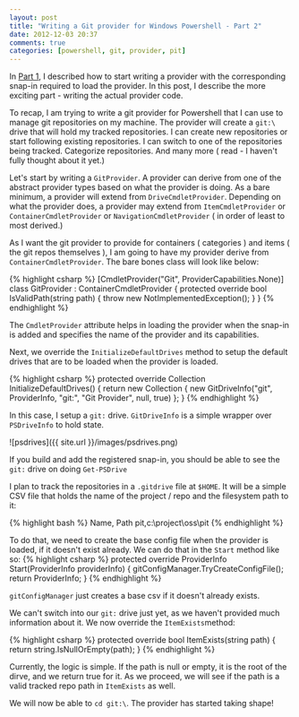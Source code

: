 ```yaml
---
layout: post
title: "Writing a Git provider for Windows Powershell - Part 2"
date: 2012-12-03 20:37
comments: true
categories: [powershell, git, provider, pit]
---
```


In [Part 1](http://stacktoheap.com/blog/2012/12/01/writing-a-git-provider-for-windows-powershell-part-1/), I described how to start writing a provider with the corresponding snap-in required to load the provider. In this post, I describe the more exciting part - writing the actual provider code.

To recap, I am trying to write a git provider for Powershell that I can use to manage git repositories on my machine. The provider will create a `git:\` drive that will hold my tracked repositories. I can create new repositories or start following existing repositories. I can switch to one of the repositories being tracked. Categorize repositories. And many more ( read - I haven't fully thought about it yet.)

Let's start by writing a `GitProvider`. A provider can derive from one of the abstract provider types based on what the provider is doing. As a bare minimum, a provider will extend from `DriveCmdletProvider`. Depending on what the provider does, a provider may extend from `ItemCmdletProvider` or `ContainerCmdletProvider` or `NavigationCmdletProvider` ( in order of least to most derived.)

As I want the git provider to provide for containers ( categories ) and items ( the git repos themselves ), I am going to have my provider derive from `ContainerCmdletProvider`. The bare bones class will look like below:

{% highlight csharp %}
[CmdletProvider("Git", ProviderCapabilities.None)]
class GitProvider : ContainerCmdletProvider
{
    protected override bool IsValidPath(string path)
    {
        throw new NotImplementedException();
    }
}
{% endhighlight %}

The `CmdletProvider` attribute helps in loading the provider when the snap-in is added and specifies the name of the provider and its capabilities.

Next, we override the `InitializeDefaultDrives` method to setup the default drives that are to be loaded when the provider is loaded.

{% highlight csharp %}
protected override Collection<PSDriveInfo> InitializeDefaultDrives()
{
    return new Collection<PSDriveInfo>
               {
                   new GitDriveInfo("git", ProviderInfo, "git:", "Git Provider", null, true)
               };
}
{% endhighlight %}

In this case, I setup a `git:` drive. `GitDriveInfo` is a simple wrapper over `PSDriveInfo` to hold state.

![psdrives]({{ site.url }}/images/psdrives.png)

If you build and add the registered snap-in, you should be able to see the `git:` drive on doing `Get-PSDrive`

I plan to track the repositories in a `.gitdrive` file at `$HOME`. It will be a simple CSV file that holds the name of the project / repo and the filesystem path to it:

{% highlight bash %}
Name, Path
pit,c:\project\oss\pit
{% endhighlight %}

 To do that, we need to create the base config file when the provider is loaded, if it doesn't exist already. We can do that in the `Start` method like so:
{% highlight csharp %}
 protected override ProviderInfo Start(ProviderInfo providerInfo)
{
    gitConfigManager.TryCreateConfigFile();
    return ProviderInfo;
}
{% endhighlight %}

`gitConfigManager` just creates a base csv if it doesn't already exists.

We can't switch into our `git:` drive just yet, as we haven't provided much information about it. We now override the `ItemExists`method:

{% highlight csharp %}
protected override bool ItemExists(string path)
{
    return string.IsNullOrEmpty(path);
}
{% endhighlight %}

Currently, the logic is simple. If the path is null or empty, it is the root of the dirve, and we return true for it. As we proceed, we will see if the path is a valid tracked repo path in `ItemExists` as well.

We will now be able to `cd git:\`. The provider has started taking shape!
